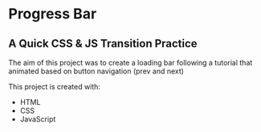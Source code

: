 # Progress Bar
## A Quick CSS & JS Transition Practice

The aim of this project was to create a loading bar following a tutorial that animated based on button navigation (prev and next)

This project is created with:
- HTML
- CSS
- JavaScript
